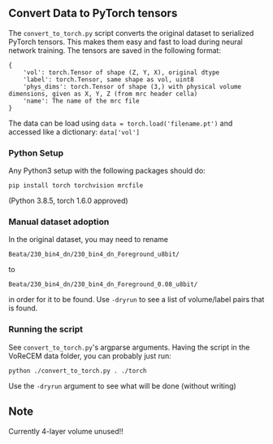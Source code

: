 ## Convert Data to PyTorch tensors
The `convert_to_torch.py` script converts the original dataset to serialized PyTorch tensors. This makes them easy and fast to load during neural network training. The tensors are saved in the following format:
```
{
    'vol': torch.Tensor of shape (Z, Y, X), original dtype
    'label': torch.Tensor, same shape as vol, uint8
    'phys_dims': torch.Tensor of shape (3,) with physical volume dimensions, given as X, Y, Z (from mrc header cella)
    'name': The name of the mrc file
}
```
The data can be load using `data = torch.load('filename.pt')` and accessed like a dictionary: `data['vol']`

### Python Setup
Any Python3 setup with the following packages should do:
```
pip install torch torchvision mrcfile
```
(Python 3.8.5, torch 1.6.0 approved)

### Manual dataset adoption
In the original dataset, you may need to rename
```
Beata/230_bin4_dn/230_bin4_dn_Foreground_u8bit/
```
to
```
Beata/230_bin4_dn/230_bin4_dn_Foreground_0.08_u8bit/
```
in order for it to be found. Use `-dryrun` to see a list of volume/label pairs that is found.

### Running the script
See `convert_to_torch.py`'s argparse arguments. Having the script in the VoReCEM data folder, you can probably just run:
```
python ./convert_to_torch.py . ./torch
```
Use the `-dryrun` argument to see what will be done (without writing)



## Note
Currently 4-layer volume unused!!
